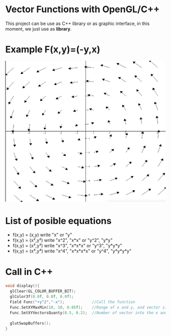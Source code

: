# Vector Functions with OpenGL/C++ 

This project can be use as C++ library or as graphic interface, in this moment, we just use as **library**.

# Example F(x,y)=(-y,x)

![Vortex](./Examples/Vortex.png)

# List of posible equations
- f(x,y) = (x,y)     write "x" or "y"
- f(x,y) = (x²,y²)   write "x^2", "x\*x" or "y^2", "y\*y"
- f(x,y) = (x³,y³)   write "x^3", "x\*x\*x" or "y^3", "y\*y\*y"
- f(x,y) = (x⁴,y⁴)   write "x^4", "x\*x\*x\*x" or "y^4", "y\*y\*y\*y"

# Call in C++

```C++
void display(){
  glClear(GL_COLOR_BUFFER_BIT);
  glColor3f(0.0f, 0.0f, 0.0f);
  Field Func("+y^2","-x");            //Call the function
  Func.SetXYMaxMin(10, 10, 0.05f);    //Range of x and y, and vector size
  Func.SetXYVectorsQuanty(0.5, 0.2);  //Number of vector into the x and y range

  glutSwapBuffers();
}



